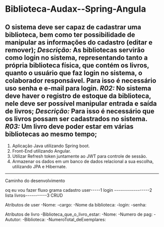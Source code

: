 # Biblioteca-Audax--Spring-Angula
O sistema deve ser capaz de cadastrar uma biblioteca, bem como ter
possibilidade de manipular as informações do cadastro (editar e remover);
*Descrição:* As bibliotecas servirão como login no sistema, representando tanto a
própria biblioteca física, que contém os livros, quanto o usuário que faz login no sistema,
o colaborador responsável. Para isso é necessário uso senha e e-mail para login.
*R02:* No sistema deve haver o registro de estoque da biblioteca, nele deve ser possível
manipular entrada e saída de livros;
*Descrição:* Para isso é necessário que os livros possam ser cadastrados no sistema.
*R03:* Um livro deve poder estar em várias bibliotecas ao mesmo tempo;
----------------------------------------------------------------------------------------------------------
1. Aplicação Java utilizando Spring boot.
2. Front-End utilizando Angular.
3. Utilizar Refresh token juntamente ao JWT para controle de sessão.
4. Armazenar os dados em um banco de dados relacional a sua escolha, utilizando
JPA e Hibernate.
----------------------------------------------------------------------------------------------------------
Caminho do desenvolvimento 

oq eu vou fazer
fluxo grama
cadastro user-----1
login ------------------2
lista livros-----------3 CRUD
 
 

Atributos de user 
-Nome:
-cargo: 
-Nome da biblioteca: 
-login: 
-senha:

Atributos de livro
-Biblioteca_que_o_livro_estar: 
-Nome:
-Numero de pag:
-Aututor: 
-Biblioteca:
-NumeroTotal_deExemplares:
